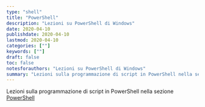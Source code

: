 ```yaml
---
type: "shell"
title: "PowerShell"
description: "Lezioni su PowerShell di Windows"
date: 2020-04-10
publishdate: 2020-04-10
lastmod: 2020-04-10
categories: [""]
keywords: [""]
draft: false
toc: false
notesforauthors: "Lezioni su PowerShell di Windows"
summary: "Lezioni sulla programmazione di script in PowerShell nella sezione <a href='/coding/shell/powershell'>PowerShell</a>"
---
```


Lezioni sulla programmazione di script in PowerShell nella sezione <a href='/coding/shell/powershell'>PowerShell</a>
